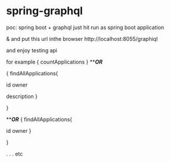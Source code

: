 # spring-graphql
poc: spring boot + graphql
just hit run as spring boot application

& and put this url inthe browser 
http://localhost:8055/graphiql

and enjoy testing api 

for example 
{
countApplications
 }
*************************OR***********************

{
findAllApplications{
  
  id
  owner
  
  description
}
  
 }

*************************OR***********************
{
findAllApplications{
  
  id
  owner
}
  
 }
 
.
.
.
etc
